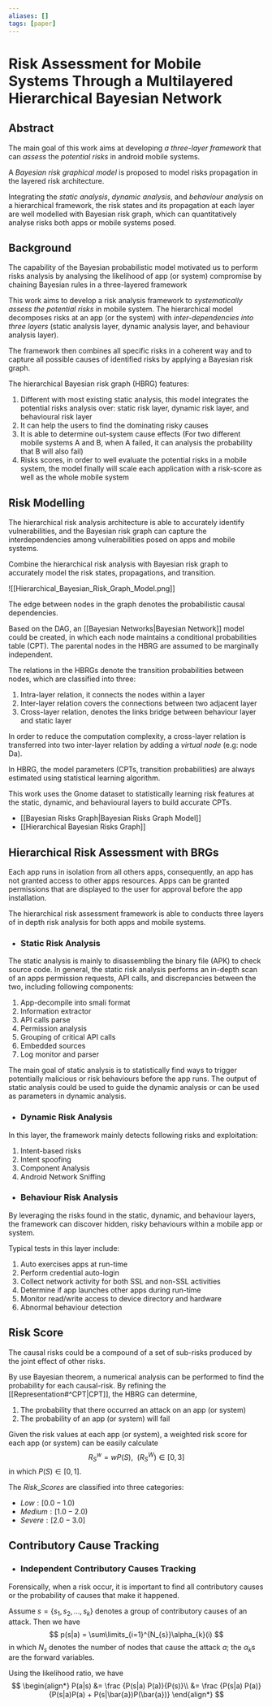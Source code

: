 ```yaml
---
aliases: []
tags: [paper]
---
```


# Risk Assessment for Mobile Systems Through a Multilayered Hierarchical Bayesian Network

## Abstract
The main goal of this work aims at developing *a three-layer framework* that can *assess* the *potential risks* in android mobile systems.

A *Bayesian risk graphical model* is proposed to model risks propagation in the layered risk architecture.

Integrating the *static analysis*, *dynamic analysis*, and *behaviour analysis* on a hierarchical framework, the risk states and its propagation at each layer are well modelled with Bayesian risk graph, which can quantitatively analyse risks both apps or mobile systems posed.

## Background

The capability of the Bayesian probabilistic model motivated us to perform risks analysis by analysing the likelihood of app (or system) compromise by chaining Bayesian rules in a three-layered framework

This work aims to develop a risk analysis framework to *systematically assess the potential risks* in mobile system. The hierarchical model decomposes risks at an app (or the system) with *inter-dependencies into three layers* (static analysis layer, dynamic analysis layer, and behaviour analysis layer).

The framework then combines all specific risks in a coherent way and to capture all possible causes of identified risks by applying a Bayesian risk graph.

The hierarchical Bayesian risk graph (HBRG) features:
1. Different with most existing static analysis, this model integrates the potential risks analysis over: static risk layer, dynamic risk layer, and behavioural risk layer
2. It can help the users to find the dominating risky causes
3. It is able to determine out-system cause effects (For two different mobile systems A and B, when A failed, it can analysis the probability that B will also fail) 
4. Risks scores, in order to well evaluate the potential risks in a mobile system, the model finally will scale each application with a risk-score as well as the whole mobile system

## Risk Modelling

The hierarchical risk analysis architecture is able to accurately identify vulnerabilities, and the Bayesian risk graph can capture the interdependencies among vulnerabilities posed on apps and mobile systems.

Combine the hierarchical risk analysis with Bayesian risk graph to accurately model the risk states, propagations, and transition.

![[Hierarchical_Bayesian_Risk_Graph_Model.png]]

The edge between nodes in the graph denotes the probabilistic causal dependencies.

Based on the DAG, an [[Bayesian Networks|Bayesian Network]] model could be created, in which each node maintains a conditional probabilities table (CPT). The parental nodes in the HBRG are assumed to be marginally independent.

The relations in the HBRGs denote the transition probabilities between nodes, which are classified into three: 
1. Intra-layer relation, it connects the nodes within a layer
2. Inter-layer relation covers the connections between two adjacent layer
3. Cross-layer relation, denotes the links bridge between behaviour layer and static layer

In order to reduce the computation complexity, a cross-layer relation is transferred into two inter-layer relation by adding a *virtual node* (e.g: node Da).

In HBRG, the model parameters (CPTs, transition probabilities) are always estimated using statistical learning algorithm.

This work uses the Gnome dataset to statistically learning risk features at the static, dynamic, and behavioural layers to build accurate CPTs.

- [[Bayesian Risks Graph|Bayesian Risks Graph Model]]
- [[Hierarchical Bayesian Risks Graph]]

## Hierarchical Risk Assessment with BRGs

Each app runs in isolation from all others apps, consequently, an app has not granted access to other apps resources. Apps can be granted permissions that are displayed to the user for approval before the app installation.

The hierarchical risk assessment framework is able to conducts three layers of in depth risk analysis for both apps and mobile systems.

- ### Static Risk Analysis
The static analysis is mainly to disassembling the binary file (APK) to check source code. In general, the static risk analysis performs an in-depth scan of an apps permission requests, API calls, and discrepancies between the two, including following components:
1. App-decompile into smali format
2. Information extractor
3. API calls parse
4. Permission analysis
5. Grouping of critical API calls
6. Embedded sources
7. Log monitor and parser

The main goal of static analysis is to statistically find ways to trigger potentially malicious or risk behaviours before the app runs. The output of static analysis could be used to guide the dynamic analysis or can be used as parameters in dynamic analysis.

- ### Dynamic Risk Analysis
In this layer, the framework mainly detects following risks and exploitation:
1. Intent-based risks
2. Intent spoofing
3. Component Analysis
4. Android Network Sniffing

- ### Behaviour Risk Analysis
By leveraging the risks found in the static, dynamic, and behaviour layers, the framework can discover hidden, risky behaviours within a mobile app or system.

Typical tests in this layer include:
1. Auto exercises apps at run-time
2. Perform credential auto-login
3. Collect network activity for both SSL and non-SSL activities
4. Determine if app launches other apps during run-time
5. Monitor read/write access to device directory and hardware
6. Abnormal behaviour detection

## Risk Score

The causal risks could be a compound of a set of sub-risks produced by the joint effect of other risks.

By use Bayesian theorem, a numerical analysis can be performed to find the probability for each causal-risk. By refining the [[Representation#^CPT|CPT]], the HBRG can determine,
1. The probability that there occurred an attack on an app (or system)
2. The probability of an app (or system) will fail

Given the risk values at each app (or system), a weighted risk score for each app (or system) can be easily calculate
$$
R_{S}^{w}= wP(S),\ \  (R_{S}^{W}) \in [0,3]
$$
in which $P(S) \in [0,1]$.

The $Risk\_Scores$ are classified into three categories: 
- $Low: [0.0-1.0)$
- $Medium: [1.0-2.0)$
- $Severe: [2.0-3.0]$ 

## Contributory Cause Tracking

- ### Independent Contributory Causes Tracking

Forensically, when a risk occur, it is important to find all contributory causes or the probability of causes that make it happened.

Assume $s = \{s_{1},s_{2},\dots ,s_{k}\}$ denotes a group of contributory causes of an attack. Then we have
$$
p(s|a) = \sum\limits_{i=1}^{N_{s}}\alpha_{k}(i)
$$
in which $N_{s}$ denotes the number of nodes that cause the attack $a$; the $\alpha_{k}$s are the forward variables.

Using the likelihood ratio, we have
$$
\begin{align*}
P(a|s) &= \frac {P(s|a) P(a)}{P(s)}\\
&= \frac {P(s|a) P(a)}{P(s|a)P(a) + P(s|\bar{a})P(\bar{a})}
\end{align*}
$$

